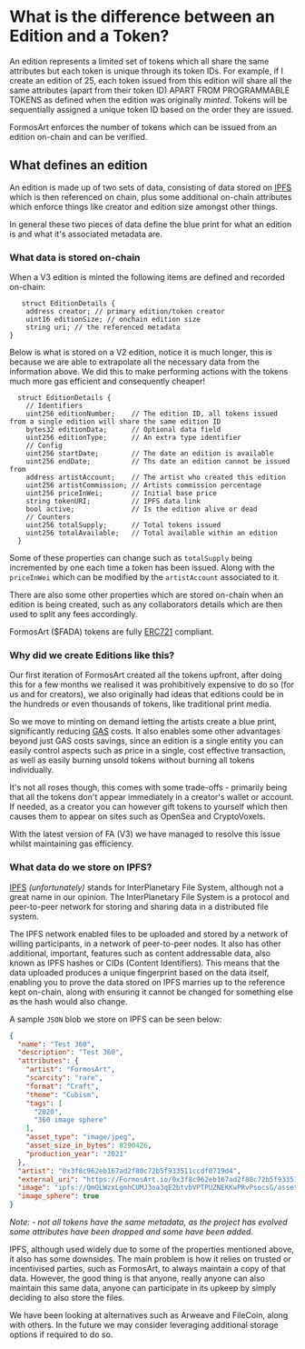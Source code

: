 # What is the difference between an Edition and a Token?

An edition represents a limited set of tokens which all share the same attributes but each token is unique through its token IDs.
For example, if I create an edition of 25, each token issued from this edition will share all the same attributes (apart from their token ID) APART FROM PROGRAMMABLE TOKENS
as defined when the edition was originally *minted*. Tokens will be sequentially assigned a unique token ID
based on the order they are issued.

FormosArt enforces the number of tokens which can be issued from an edition on-chain and can be verified.

## What defines an edition

An edition is made up of two sets of data, consisting of data stored on [IPFS](https://ipfs.io/) which is then referenced on chain,
plus some additional on-chain attributes which enforce things like creator and edition size amongst other things.

In general these two pieces of data define the blue print for what an edition is and what it's associated metadata are.

### What data is stored on-chain

When a V3 edition is minted the following items are defined and recorded on-chain:

```solidity
   struct EditionDetails {
    address creator; // primary edition/token creator
    uint16 editionSize; // onchain edition size
    string uri; // the referenced metadata
}
```

Below is what is stored on a V2 edition, notice it is much longer, this is because we are able to extrapolate all the necessary data from the information above. We did this to make performing actions with the tokens much more gas efficient and consequently cheaper!

```solidity
  struct EditionDetails {
    // Identifiers
    uint256 editionNumber;    // The edition ID, all tokens issued from a single edition will share the same edition ID
    bytes32 editionData;      // Optional data field
    uint256 editionType;      // An extra type identifier
    // Config
    uint256 startDate;        // The date an edition is available
    uint256 endDate;          // Ths date an edition cannot be issued from
    address artistAccount;    // The artist who created this edition
    uint256 artistCommission; // Artists commission percentage
    uint256 priceInWei;       // Initial base price
    string tokenURI;          // IPFS data link
    bool active;              // Is the edition alive or dead
    // Counters
    uint256 totalSupply;      // Total tokens issued
    uint256 totalAvailable;   // Total available within an edition
  }
```

Some of these properties can change such as `totalSupply` being incremented by one each time a token has been issued.
Along with the `priceInWei` which can be modified by the `artistAccount` associated to it.

There are also some other properties which are stored on-chain when an edition is being created, such as any collaborators
details which are then used to split any fees accordingly.

FormosArt ($FADA) tokens are fully [ERC721](http://erc721.org/) compliant.

### Why did we create Editions like this?

Our first iteration of FormosArt created all the tokens upfront, after doing this for a few months we realised it was prohibitively
expensive to do so (for us and for creators), we also originally had ideas that editions could be in the hundreds or even thousands of tokens,
like traditional print media.

So we move to minting on demand letting the artists create a blue print, significantly reducing [GAS](https://kb.myetherwallet.com/en/transactions/what-is-gas/) costs. It also
enables some other advantages beyond just GAS costs savings, since an edition is a single entity you can easily control
aspects such as price in a single, cost effective transaction, as well as easily burning unsold tokens without burning
all tokens individually.

It's not all roses though, this comes with some trade-offs - primarily being that all the tokens don't appear immediately in a creator's wallet or account.
If needed, as a creator you can however gift tokens to yourself which then causes them to appear on sites such as OpenSea and CryptoVoxels.

With the latest version of FA (V3) we have managed to resolve this issue whilst maintaining gas efficiency.

### What data do we store on IPFS?

[IPFS](https://ipfs.io/) _(unfortunately)_ stands for InterPlanetary File System, although not a great name in our opinion.
The InterPlanetary File System is a protocol and peer-to-peer network for storing and sharing data in a distributed file system.

The IPFS network enabled files to be uploaded and stored by a network of willing participants, in a network of peer-to-peer nodes.
It also has other additional, important, features such as content addressable data, also known as IPFS hashes or CIDs (Content Identifiers).
This means that the data uploaded produces a unique fingerprint based on the data itself, enabling you to prove the data stored on IPFS marries
up to the reference kept on-chain, along with ensuring it cannot be changed for something else as the hash would also change.

A sample `JSON` blob we store on IPFS can be seen below:

```json
{
  "name": "Test 360",
  "description": "Test 360",
  "attributes": {
    "artist": "FormosArt",
    "scarcity": "rare",
    "format": "Craft",
    "theme": "Cubism",
    "tags": [
      "2020",
      "360 image sphere"
    ],
    "asset_type": "image/jpeg",
    "asset_size_in_bytes": 8290426,
    "production_year": "2021"
  },
  "artist": "0x3f8c962eb167ad2f80c72b5f933511ccdf0719d4",
  "external_uri": "https://FormosArt.io/0x3f8c962eb167ad2f80c72b5f933511ccdf0719d4",
  "image": "ipfs://QmQLWzxLgmhCUMJ3oa3qE2btvbVPTPUZNEKKwPRvPsocsG/asset.jpg",
  "image_sphere": true
}
```

_Note: - not all tokens have the same metadata, as the project has evolved some attributes have been dropped and some have been added._

IPFS, although used widely due to some of the properties mentioned above, it also has some downsides.
The main problem is how it relies on trusted or incentivised parties, such as FormosArt, to always maintain a copy of that data.
However, the good thing is that anyone, really anyone can also maintain this same data, anyone can participate in its
upkeep by simply deciding to also store the files.

We have been looking at alternatives such as Arweave and FileCoin, along with others.
In the future we may consider leveraging additional storage options if required to do so.  
